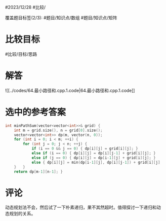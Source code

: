 #2023/12/28 #比较/

覆盖题目标签(2/3):  #题目/知识点/数组 #题目/知识点/矩阵

# 比较目标

#比较/目标/思路 

# 解答

![[../codes/64.最小路径和.cpp.1.code|64.最小路径和.cpp.1.code]]

# 选中的参考答案

``` c++
int minPathSum(vector<vector<int>>& grid) {
	int m = grid.size(), n = grid[0].size();
	vector<vector<int>> dp(m, vector(n, 0));
	for (int i = 0; i < m; ++i) {
		for (int j = 0; j < n; ++j) {
			if (i == 0 && j == 0) { dp[i][j] = grid[i][j]; }
			else if (i == 0) { dp[i][j] = dp[i][j-1] + grid[i][j]; }
			else if (j == 0) { dp[i][j] = dp[i-1][j] + grid[i][j]; }
			else { dp[i][j] = min(dp[i-1][j], dp[i][j-1]) + grid[i][j]; }
	}   }
	return dp[m-1][n-1]; }
```

# 评论

动态规划法不会，然后试了一下朴素递归，果不其然超时。值得探讨一下递归和动态规划的关系。